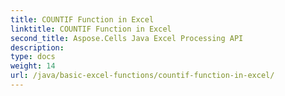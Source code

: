 ```yaml
---
title: COUNTIF Function in Excel
linktitle: COUNTIF Function in Excel
second_title: Aspose.Cells Java Excel Processing API
description: 
type: docs
weight: 14
url: /java/basic-excel-functions/countif-function-in-excel/
---
```

